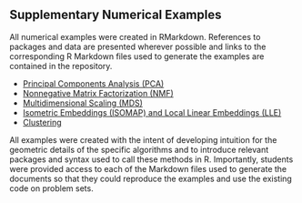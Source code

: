 
<h2> Supplementary Numerical Examples </h2>
All numerical examples were created in RMarkdown.  References to packages and data are presented wherever possible and links to the corresponding R Markdown files used to generate the examples are contained in the repository.  
<ul>
<li> <a href="Lecture_Notes/Numerical_Examples/PCA.html"> Principal Components Analysis (PCA) </a> </li>
<li> <a href="Lecture_Notes/Numerical_Examples/NMF.html"> Nonnegative Matrix Factorization (NMF)</a> </li>
<li> <a href="Lecture_Notes/Numerical_Examples/MDS.html"> Multidimensional Scaling (MDS) </a> </li>
<li> <a href="Lecture_Notes/Numerical_Examples/ISOMAP_and_LLE.html"> Isometric Embeddings (ISOMAP) and Local Linear Embeddings (LLE) </a> </li>
<li> <a href="Lecture_Notes/Numerical_Examples/Clustering.html"> Clustering </a> </li>
</ul>

All examples were created with the intent of developing intuition for the geometric details of the specific algorithms and to introduce relevant packages and syntax used to call these methods in R.  Importantly, students were provided access to each of the Markdown files used to generate the documents so that they could reproduce the examples and use the existing code on problem sets.

